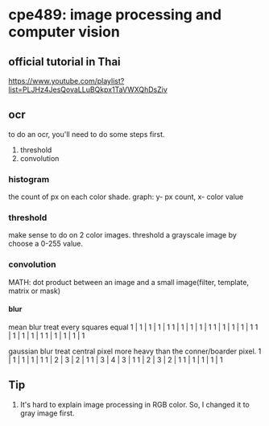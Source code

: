 # cpe489: image processing and computer vision

## official tutorial in Thai
https://www.youtube.com/playlist?list=PLJHz4JesQovaLLuBQkpx1TaVWXQhDsZiv

## ocr
to do an ocr, you'll need to do some steps first.
1. threshold
2. convolution

### histogram
the count of px on each color shade.
graph: y- px count, x- color value

### threshold
make sense to do on 2 color images. threshold a grayscale image by choose a 0-255 value.

### convolution
MATH: dot product between an image and a small image(filter, template, matrix or mask)

#### blur
mean blur treat every squares equal
1  |  1 |  1 |  1 |  1
1  |  1 | 1  |  1 |  1
1  | 1  | 1  | 1  |  1
1  |  1 | 1  | 1  |  1
1  |  1 |  1 | 1  |  1

gaussian blur treat central pixel more heavy than the conner/boarder pixel.
1  |  1 |  1 |  1 |  1
1  |  2 | 3  |  2 |  1
1  | 3  | 4  | 3  |  1
1  |  2 | 3  | 2  |  1
1  |  1 |  1 | 1  |  1


## Tip
1. It's hard to explain image processing in RGB color. So, I changed it to gray image first.
